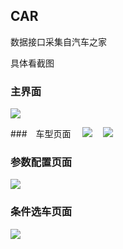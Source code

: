 ## CAR
数据接口采集自汽车之家 

具体看截图
### 主界面
![](https://ws1.sinaimg.cn/large/005IAkpWgy1fkggb372d4j30u01hcaew.jpg) 

###　车型页面　
![](https://ws1.sinaimg.cn/large/005IAkpWgy1fkggb2g081j30u01hcts4.jpg)　
![](https://ws1.sinaimg.cn/large/005IAkpWgy1fkggb3i3zxj30u01hcqdf.jpg)　

### 参数配置页面
![](https://ws1.sinaimg.cn/large/005IAkpWgy1fkggb2qsu0j30u01hcn1z.jpg)

### 条件选车页面
![](https://ws1.sinaimg.cn/large/005IAkpWgy1fkggb2yu4rj30u01hc42h.jpg)